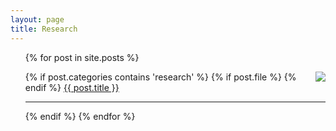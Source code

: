 ```yaml
---
layout: page
title: Research
---
```


<ul class="posts">
{% for post in site.posts %}

{% if post.categories contains 'research' %}
	{% if post.file %}
		<a href="{{ post.file }}"> <img src="{{site.baseurl}}assets/pdf32.png" align="right"> </a>
  {% endif %}
  <a href="{{ post.url }}">{{ post.title }}</a></br>
	<hr/>
{% endif %}
{% endfor %}
</ul>

	
	
